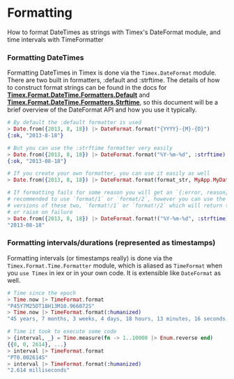 # Formatting

How to format DateTimes as strings with Timex's DateFormat module, and time intervals with TimeFormatter

### Formatting DateTimes

Formatting DateTimes in Timex is done via the `Timex.DateFormat` module. There are two built in formatters, :default and :strftime. The details of how to construct format strings can be found in the docs for **[Timex.Format.DateTime.Formatters.Default](http://hexdocs.pm/timex/Timex.Format.DateTime.Formatters.Default.html)** and **[Timex.Format.DateTime.Formatters.Strftime](http://hexdocs.pm/timex/Timex.Format.DateTime.Formatters.StrftimeFormatter.html)**, so this document will be a brief overview of the DateFormat API and how you use it typically.

```elixir
# By default the :default formatter is used
> Date.from({2013, 8, 18}) |> DateFormat.format("{YYYY}-{M}-{D}")
{:ok, "2013-8-18"}

# But you can use the :strftime formatter very easily
> Date.from({2013, 8, 18}) |> DateFormat.format("%Y-%m-%d", :strftime)
{:ok, "2013-08-18"}

# If you create your own formatter, you can use it easily as well
> Date.from({2013, 8, 18}) |> DateFormat.format(format_str, MyApp.MyDateFormatter)

# If formatting fails for some reason you will get an `{:error, reason}` tuple, so it's
# recommended to use `format/1` or `format/2`, however you can use the "bang"
# versions of these two, `format!/1` or `format!/2` which will return the result directly,
# or raise on failure
> Date.from({2013, 8, 18}) |> DateFormat.format!("%Y-%m-%d", :strftime)
"2013-08-18"
```

### Formatting intervals/durations (represented as timestamps)

Formatting intervals (or timestamps really) is done via the `Timex.Format.Time.Formatter` module, which is aliased as `TimeFormat` when you `use Timex` in iex or in your own code. It is extensible like `DateFormat` as well.

```elixir
# Time since the epoch
> Time.now |> TimeFormat.format
"P45Y7M25DT18H13M10.966072S"
> Time.now |> TimeFormat.format(:humanized)
"45 years, 7 months, 3 weeks, 4 days, 18 hours, 13 minutes, 16 seconds, 141.422 milliseconds"

# Time it took to execute some code
> {interval, _} = Time.measure(fn -> 1..10000 |> Enum.reverse end)
{{0, 0, 2614}, ...}
> interval |> TimeFormat.format
"PT0.002614S"
> interval |> TimeFormat.format(:humanized)
"2.614 milliseconds"
```
